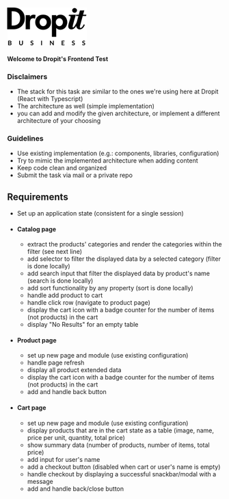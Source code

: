 ![Dropit](src/tools/assets/logo-dropit-business.svg)

#### Welcome to Dropit's Frontend Test

### Disclaimers

* The stack for this task are similar to the ones we're using here at Dropit (React with Typescript) 
* The architecture as well (simple implementation)  
* you can add and modify the given architecture, or implement a different architecture of your choosing

### Guidelines

* Use existing implementation (e.g.: components, libraries, configuration)
* Try to mimic the implemented architecture when adding content
* Keep code clean and organized
* Submit the task via mail or a private repo

## Requirements

* Set up an application state (consistent for a single session)

* #### Catalog page
    * extract the products' categories and render the categories within the filter (see next line)
    * add selector to filter the displayed data by a selected category (filter is done locally)
    * add search input that filter the displayed data by product's name (search is done locally)
    * add sort functionality by any property (sort is done locally)
    * handle add product to cart
    * handle click row (navigate to product page)
    * display the cart icon with a badge counter for the number of items (not products) in the cart
    * display "No Results" for an empty table
      
* #### Product page
    * set up new page and module (use existing configuration)
    * handle page refresh
    * display all product extended data
    * display the cart icon with a badge counter for the number of items (not products) in the cart
    * add and handle back button
      
* #### Cart page
    * set up new page and module (use existing configuration)
    * display products that are in the cart state as a table (image, name, price per unit, quantity, total price)
    * show summary data (number of products, number of items, total price)
    * add input for user's name
    * add a checkout button (disabled when cart or user's name is empty)
    * handle checkout by displaying a successful snackbar/modal with a message
    * add and handle back/close button